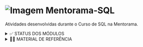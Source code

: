 # ![Imagem](https://user-images.githubusercontent.com/72770754/227396676-207a6e72-7dbc-4404-baba-19b992ce4507.png)   Mentorama-SQL

 Atividades desenvolvidas durante o Curso de SQL na Mentorama.

<details><summary> ✅ STATUS DOS MÓDULOS </summary>

<p>

- [x] Módulo 1: Introdução aos bancos de dados e à linguagem SQL
- [x] Módulo 2: Consultas SELECT
- [x] Módulo 3: Filtros WHERE
- [x] Módulo 4: Ordenação e Agrupamento
- [x] Módulo 5: Funções de Agregação
- [x] Módulo 6: Cláusula CASE
- [x] Módulo 7: Relacionamentos e INNER JOIN
- [x] Módulo 8: Relacionamentos Avançados
- [x] Módulo 9: Subconsultas e tabelas temporárias
- [x] Módulo 10: Funções de Janela
- [x] Módulo 11: Funções Avançadas: Datas e Strings
- [x] Módulo 12: Linguagem de definição de dados
- [ ] Módulo 13: Linguagem de manipulação de dados
- [ ] Módulo 14: Desempenho do OBD e design do sistema
- [ ] Módulo 15: Controle de nível de acesso
- [ ] Módulo 16: Softwares de banco de dados
- [ ] Módulo 17: Projeto Final


  </p>

</details>


 <details><summary> 👩‍💻 MATERIAL DE REFERÊNCIA </summary>

<p>

1) **MySQL**: disponível em https://www.mysql.com

2) Instalação do **MySQL Community Edition**:   
      2.1) **MySQL Server v.8.0.22** disponível em https://dev.mysql.com/downloads/mysql/
 
      2.2) **MySQL Workbench v8.0.22** disponível em https://dev.mysql.com/downloads/workbench/

3) **Base de dados Sakila** disponível em https://dev.mysql.com/doc/sakila/en/sakila-installation.html
 
  </p>

</details>
